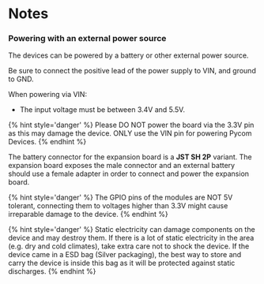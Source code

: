 # Notes

### Powering with an external power source
The devices can be powered by a battery or other external power source.

Be sure to connect the positive lead of the power supply to VIN, and ground to GND.

When powering via VIN:

- The input voltage must be between 3.4V and 5.5V.

{% hint style='danger' %}
Please DO NOT power the board via the 3.3V pin as this may damage the device. ONLY use the VIN pin for powering Pycom Devices.
{% endhint %}

The battery connector for the expansion board is a **JST SH 2P** variant. The expansion board exposes the male connector and an external battery should use a female adapter in order to connect and power the expansion board.

{% hint style='danger' %}
The GPIO pins of the modules are NOT 5V tolerant, connecting them to voltages higher than 3.3V might cause irreparable damage to the device.
{% endhint %}


{% hint style='danger' %}
Static electricity can damage components on the device and may destroy them. If there is a lot of static electricity in the area (e.g. dry and cold climates), take extra care not to shock the device. If the device came in a ESD bag (Silver packaging), the best way to store and carry the device is inside this bag as it will be protected against static discharges.
{% endhint %}
